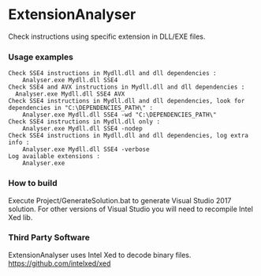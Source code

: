 # ExtensionAnalyser

Check instructions using specific extension in DLL/EXE files.

### Usage examples
    Check SSE4 instructions in Mydll.dll and dll dependencies :
        Analyser.exe Mydll.dll SSE4
    Check SSE4 and AVX instructions in Mydll.dll and dll dependencies :
      Analyser.exe Mydll.dll SSE4 AVX
    Check SSE4 instructions in Mydll.dll and dll dependencies, look for dependencies in "C:\DEPENDENCIES_PATH\" :
        Analyser.exe Mydll.dll SSE4 -wd "C:\DEPENDENCIES_PATH\"
    Check SSE4 instructions in Mydll.dll only :
        Analyser.exe Mydll.dll SSE4 -nodep
    Check SSE4 instructions in Mydll.dll and dll dependencies, log extra info :
        Analyser.exe Mydll.dll SSE4 -verbose
    Log available extensions :
        Analyser.exe
        
### How to build

Execute Project/GenerateSolution.bat to generate Visual Studio 2017 solution. 
For other versions of Visual Studio you will need to recompile Intel Xed lib.

### Third Party Software

ExtensionAnalyser uses Intel Xed to decode binary files.
https://github.com/intelxed/xed
